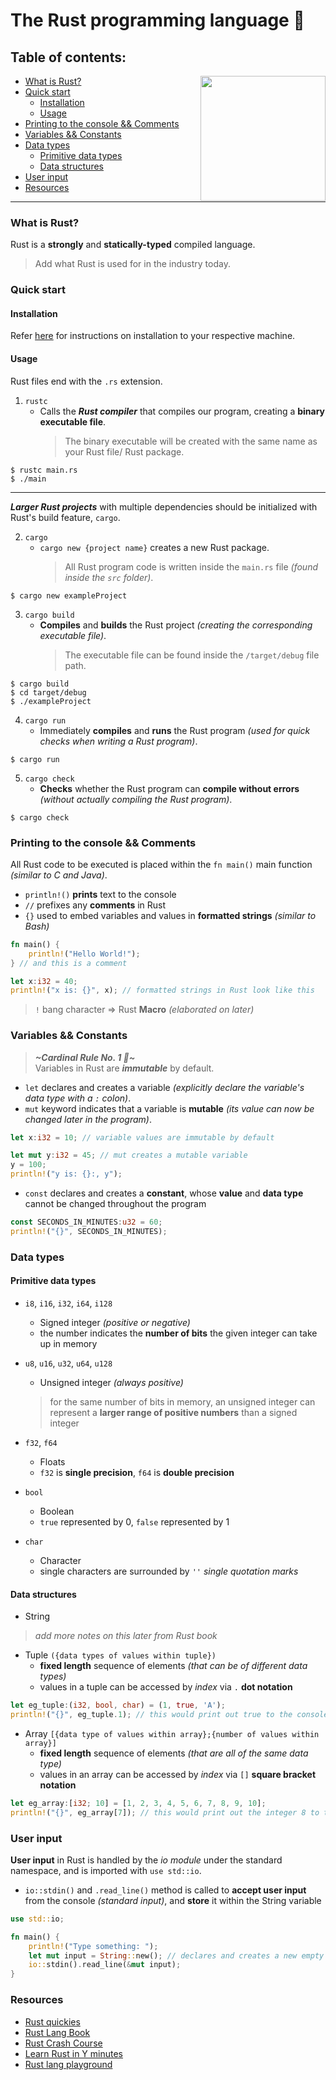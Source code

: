 # The Rust programming language 🦀

## Table of contents:
<img src="https://preview.redd.it/oifjvyix1us41.jpg?auto=webp&s=169dd56f3eb24adda52abc83cc98bce5765c8538" height="200px" align="right"/>
<!-- vim-markdown-toc GFM -->

* [What is Rust?](#what-is-rust)
* [Quick start](#quick-start)
    * [Installation](#installation)
    * [Usage](#usage)
* [Printing to the console && Comments](#printing-to-the-console--comments)
* [Variables && Constants](#variables--constants)
* [Data types](#data-types)
    * [Primitive data types](#primitive-data-types)
    * [Data structures](#data-structures)
* [User input](#user-input)
* [Resources](#resources)

<!-- vim-markdown-toc -->

--- 

### What is Rust?

Rust is a **strongly** and **statically-typed** compiled language.

> Add what Rust is used for in the industry today.

### Quick start

#### Installation

Refer [here](https://www.rust-lang.org/tools/install) for instructions on installation to your respective machine.

#### Usage

Rust files end with the `.rs` extension.

1. `rustc`
    * Calls the ***Rust compiler*** that compiles our program, creating a **binary executable file**.
        > The binary executable will be created with the same name as your Rust file/ Rust package.

```console
$ rustc main.rs
$ ./main
```

---

***Larger Rust projects*** with multiple dependencies should be initialized with Rust's build feature, `cargo`.

2. `cargo`
    * `cargo new {project name}` creates a new Rust package.
        > All Rust program code is written inside the `main.rs` file *(found inside the `src` folder)*.

```console
$ cargo new exampleProject
```
3. `cargo build` 
    * **Compiles** and **builds** the Rust project *(creating the corresponding executable file)*.
        > The executable file can be found inside the `/target/debug` file path.

```console
$ cargo build
$ cd target/debug
$ ./exampleProject
```

4. `cargo run` 
    * Immediately **compiles** and **runs** the Rust program *(used for quick checks when writing a Rust program)*.

```console
$ cargo run
```

5. `cargo check` 
    * **Checks** whether the Rust program can **compile without errors** *(without actually compiling the Rust program)*.

```console
$ cargo check
```

### Printing to the console && Comments

All Rust code to be executed is placed within the `fn main()` main function *(similar to C and Java)*.

* `println!()` **prints** text to the console
* `//` prefixes any **comments** in Rust
* `{}` used to embed variables and values in **formatted strings** *(similar to Bash)*

```Rust
fn main() {
    println!("Hello World!");
} // and this is a comment

let x:i32 = 40;
println!("x is: {}", x); // formatted strings in Rust look like this
```

> `!` bang character => Rust **Macro** *(elaborated on later)*

### Variables && Constants

> ***~Cardinal Rule No. 1 🧛~***   
> Variables in Rust are ***immutable*** by default.

* `let` declares and creates a variable *(explicitly declare the variable's data type with a `:` colon)*.
* `mut` keyword indicates that a variable is **mutable** *(its value can now be changed later in the program)*.

```Rust
let x:i32 = 10; // variable values are immutable by default

let mut y:i32 = 45; // mut creates a mutable variable
y = 100;
println!("y is: {}:, y");
```

* `const` declares and creates a **constant**, whose **value** and **data type** cannot be changed throughout the program

```Rust
const SECONDS_IN_MINUTES:u32 = 60;
println!("{}", SECONDS_IN_MINUTES);
```

### Data types

#### Primitive data types

* `i8`, `i16`, `i32`, `i64`, `i128` 
    * Signed integer *(positive or negative)* 
    * the number indicates the **number of bits** the given integer can take up in memory  
  
* `u8`, `u16`, `u32`, `u64`, `u128`
    * Unsigned integer *(always positive)* 
    > for the same number of bits in memory, an unsigned integer can represent a **larger range of positive numbers** than a signed integer  

* `f32`, `f64` 
    * Floats 
    * `f32` is **single precision**, `f64` is **double precision**  

* `bool`
    * Boolean
    * `true` represented by 0, `false` represented by 1  

* `char`
    * Character
    * single characters are surrounded by `''` *single quotation marks*  

#### Data structures

* String
> *add more notes on this later from Rust book*

* Tuple `({data types of values within tuple})`
    * **fixed length** sequence of elements *(that can be of different data types)*  
    * values in a tuple can be accessed by *index* via `.` **dot notation**

```Rust
let eg_tuple:(i32, bool, char) = (1, true, 'A');
println!("{}", eg_tuple.1); // this would print out true to the console, which has an index of 1
```

* Array `[{data type of values within array};{number of values within array}]`
    * **fixed length** sequence of elements *(that are all of the same data type)*  
    * values in an array can be accessed by *index* via `[]` **square bracket notation**

```Rust
let eg_array:[i32; 10] = [1, 2, 3, 4, 5, 6, 7, 8, 9, 10];
println!("{}", eg_array[7]); // this would print out the integer 8 to the console, which has an index of 7
```

### User input

**User input** in Rust is handled by the *io module* under the standard namespace, and is imported with `use std::io`.

* `io::stdin()` and `.read_line()` method is called to **accept user input** from the console *(standard input)*, and **store** it within the String variable

```Rust
use std::io;

fn main() {
    println!("Type something: ");
    let mut input = String::new(); // declares and creates a new empty mutable string variable
    io::stdin().read_line(&mut input);
}
```

### Resources

* [Rust quickies](https://fasterthanli.me/articles/a-half-hour-to-learn-rust)
* [Rust Lang Book](https://doc.rust-lang.org/stable/book/)
* [Rust Crash Course](https://www.youtube.com/watch?v=zF34dRivLOw)
* [Learn Rust in Y minutes](https://learnxinyminutes.com/docs/rust/)
* [Rust lang playground](https://play.rust-lang.org/?version=stable&mode=debug&edition=2021)
